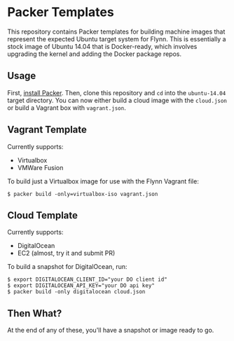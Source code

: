 # Packer Templates

This repository contains Packer templates for building machine images
that represent the expected Ubuntu target system for Flynn. This is essentially
a stock image of Ubuntu 14.04 that is Docker-ready, which involves upgrading the
kernel and adding the Docker package repos.

## Usage

First, [install Packer](http://www.packer.io/intro/getting-started/setup.html).
Then, clone this repository and `cd` into the `ubuntu-14.04` target directory.
You can now either build a cloud image with the `cloud.json` or build a Vagrant
box with `vagrant.json`.

## Vagrant Template

Currently supports:
 * Virtualbox
 * VMWare Fusion

To build just a Virtualbox image for use with the Flynn Vagrant file:

```
$ packer build -only=virtualbox-iso vagrant.json
```

## Cloud Template

Currently supports:
 * DigitalOcean
 * EC2 (almost, try it and submit PR)

To build a snapshot for DigitalOcean, run:

```
$ export DIGITALOCEAN_CLIENT_ID="your DO client id"
$ export DIGITALOCEAN_API_KEY="your DO api key"
$ packer build -only digitalocean cloud.json
```

## Then What?

At the end of any of these, you'll have a snapshot or image ready to go.
